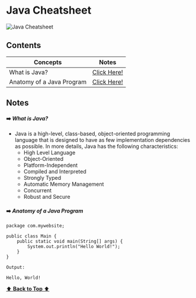 # Java Cheatsheet

![Java Cheatsheet](https://github.com/izzatkarimov/Java-Cheatsheet/assets/108251704/eb7e3c83-6e60-42a4-bb7d-5fcc3aff1b66)

## Contents
| Concepts | Notes |
| --- | --- |
| What is Java? | [Click Here!](#anatomy-of-a-java-program) |
| Anatomy of a Java Program | [Click Here!](#anatomy-of-a-java-program) |

## Notes

#### ➡️ _What is Java?_
- Java is a high-level, class-based, object-oriented programming language that is designed to have as few implementation dependencies as possible. In more details, Java has the following characteristics:
    - High Level Language
    - Object-Oriented
    - Platform-Independent
    - Compiled and Interpreted
    - Strongly Typed
    - Automatic Memory Management
    - Concurrent
    - Robust and Secure

#### ➡️ _Anatomy of a Java Program_
```
package com.mywebsite;

public class Main {
    public static void main(String[] args) {
        System.out.println("Hello World!");
    }
}

Output:

Hello, World!
```
[ ⬆️ **Back to Top** ⬆️ ](#contents)

